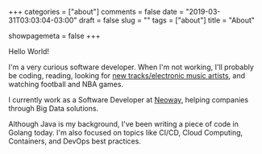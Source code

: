 +++
categories = ["about"]
comments = false
date = "2019-03-31T03:03:04-03:00"
draft = false
slug = ""
tags = ["about"]
title = "About"

showpagemeta = false
+++

Hello World!

I'm a very curious software developer. When I'm not working, I'll probably be coding, reading, looking for [new tracks/electronic music artists](https://soundcloud.com/jeanmorais), and watching football and NBA games.

I currently work as a Software Developer at [Neoway](https://www.neoway.com.br/), helping companies through Big Data solutions. 

Although Java is my background, I've been writing a piece of code in Golang today. I'm also focused on topics like CI/CD, Cloud Computing, Containers, and DevOps best practices.